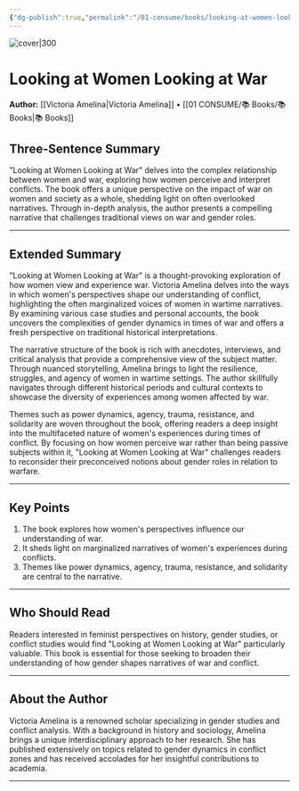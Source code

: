 ```yaml
---
{"dg-publish":true,"permalink":"/01-consume/books/looking-at-women-looking-at-war/","title":"Looking at Women Looking at War","tags":["war","women"]}
---
```



![cover|300](https://images-us.bookshop.org/ingram/9781250367686.jpg?v=0971b4be408ad04e9f318237e2af79ed)

# Looking at Women Looking at War
**Author:** [[Victoria Amelina\|Victoria Amelina]] • [[01 CONSUME/📚 Books/📚 Books\|📚 Books]]

## Three-Sentence Summary
"Looking at Women Looking at War" delves into the complex relationship between women and war, exploring how women perceive and interpret conflicts. The book offers a unique perspective on the impact of war on women and society as a whole, shedding light on often overlooked narratives. Through in-depth analysis, the author presents a compelling narrative that challenges traditional views on war and gender roles.

---

## Extended Summary
"Looking at Women Looking at War" is a thought-provoking exploration of how women view and experience war. Victoria Amelina delves into the ways in which women's perspectives shape our understanding of conflict, highlighting the often marginalized voices of women in wartime narratives. By examining various case studies and personal accounts, the book uncovers the complexities of gender dynamics in times of war and offers a fresh perspective on traditional historical interpretations.

The narrative structure of the book is rich with anecdotes, interviews, and critical analysis that provide a comprehensive view of the subject matter. Through nuanced storytelling, Amelina brings to light the resilience, struggles, and agency of women in wartime settings. The author skillfully navigates through different historical periods and cultural contexts to showcase the diversity of experiences among women affected by war.

Themes such as power dynamics, agency, trauma, resistance, and solidarity are woven throughout the book, offering readers a deep insight into the multifaceted nature of women's experiences during times of conflict. By focusing on how women perceive war rather than being passive subjects within it, "Looking at Women Looking at War" challenges readers to reconsider their preconceived notions about gender roles in relation to warfare.

---

## Key Points
1. The book explores how women's perspectives influence our understanding of war.
2. It sheds light on marginalized narratives of women's experiences during conflicts.
3. Themes like power dynamics, agency, trauma, resistance, and solidarity are central to the narrative.

---

## Who Should Read
Readers interested in feminist perspectives on history, gender studies, or conflict studies would find "Looking at Women Looking at War" particularly valuable. This book is essential for those seeking to broaden their understanding of how gender shapes narratives of war and conflict.

---

## About the Author
Victoria Amelina is a renowned scholar specializing in gender studies and conflict analysis. With a background in history and sociology, Amelina brings a unique interdisciplinary approach to her research. She has published extensively on topics related to gender dynamics in conflict zones and has received accolades for her insightful contributions to academia.

---
